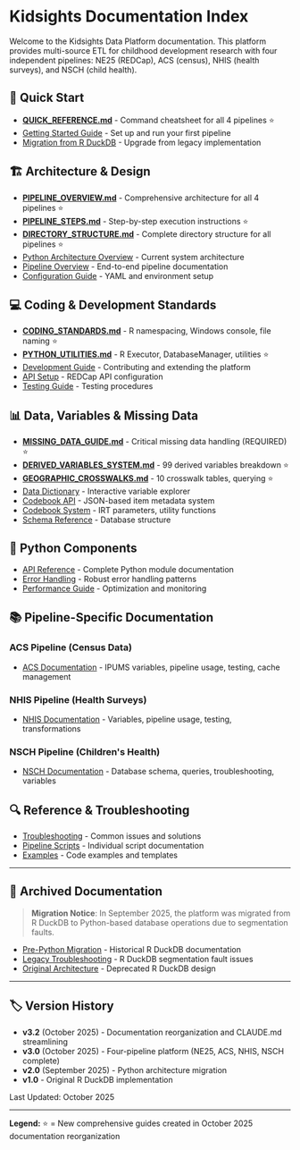# Kidsights Documentation Index

Welcome to the Kidsights Data Platform documentation. This platform provides multi-source ETL for childhood development research with four independent pipelines: NE25 (REDCap), ACS (census), NHIS (health surveys), and NSCH (child health).

## 🚀 Quick Start
- **[QUICK_REFERENCE.md](QUICK_REFERENCE.md)** - Command cheatsheet for all 4 pipelines ⭐
- [Getting Started Guide](guides/quick-start.md) - Set up and run your first pipeline
- [Migration from R DuckDB](guides/migration-guide.md) - Upgrade from legacy implementation

## 🏗️ Architecture & Design
- **[PIPELINE_OVERVIEW.md](architecture/PIPELINE_OVERVIEW.md)** - Comprehensive architecture for all 4 pipelines ⭐
- **[PIPELINE_STEPS.md](architecture/PIPELINE_STEPS.md)** - Step-by-step execution instructions ⭐
- **[DIRECTORY_STRUCTURE.md](DIRECTORY_STRUCTURE.md)** - Complete directory structure for all pipelines ⭐
- [Python Architecture Overview](python/architecture.md) - Current system architecture
- [Pipeline Overview](pipeline/overview.md) - End-to-end pipeline documentation
- [Configuration Guide](pipeline/configuration.md) - YAML and environment setup

## 💻 Coding & Development Standards
- **[CODING_STANDARDS.md](guides/CODING_STANDARDS.md)** - R namespacing, Windows console, file naming ⭐
- **[PYTHON_UTILITIES.md](guides/PYTHON_UTILITIES.md)** - R Executor, DatabaseManager, utilities ⭐
- [Development Guide](guides/development.md) - Contributing and extending the platform
- [API Setup](api-setup.md) - REDCap API configuration
- [Testing Guide](guides/testing.md) - Testing procedures

## 📊 Data, Variables & Missing Data
- **[MISSING_DATA_GUIDE.md](guides/MISSING_DATA_GUIDE.md)** - Critical missing data handling (REQUIRED) ⭐
- **[DERIVED_VARIABLES_SYSTEM.md](guides/DERIVED_VARIABLES_SYSTEM.md)** - 99 derived variables breakdown ⭐
- **[GEOGRAPHIC_CROSSWALKS.md](guides/GEOGRAPHIC_CROSSWALKS.md)** - 10 crosswalk tables, querying ⭐
- [Data Dictionary](data_dictionary/ne25/index.html) - Interactive variable explorer
- [Codebook API](codebook_api.md) - JSON-based item metadata system
- [Codebook System](codebook/README.md) - IRT parameters, utility functions
- [Schema Reference](pipeline/schemas.md) - Database structure

## 🐍 Python Components
- [API Reference](python/api-reference.md) - Complete Python module documentation
- [Error Handling](python/error-handling.md) - Robust error handling patterns
- [Performance Guide](python/performance.md) - Optimization and monitoring

## 📚 Pipeline-Specific Documentation

### ACS Pipeline (Census Data)
- [ACS Documentation](acs/) - IPUMS variables, pipeline usage, testing, cache management

### NHIS Pipeline (Health Surveys)
- [NHIS Documentation](nhis/) - Variables, pipeline usage, testing, transformations

### NSCH Pipeline (Children's Health)
- [NSCH Documentation](nsch/) - Database schema, queries, troubleshooting, variables

## 🔍 Reference & Troubleshooting
- [Troubleshooting](guides/troubleshooting.md) - Common issues and solutions
- [Pipeline Scripts](pipeline/scripts.md) - Individual script documentation
- [Examples](examples/) - Code examples and templates

---

## 📜 Archived Documentation

> **Migration Notice**: In September 2025, the platform was migrated from R DuckDB to Python-based database operations due to segmentation faults.

- [Pre-Python Migration](archive/pre-python-migration/) - Historical R DuckDB documentation
- [Legacy Troubleshooting](archive/pre-python-migration/troubleshooting.md) - R DuckDB segmentation fault issues
- [Original Architecture](archive/pre-python-migration/pipeline-architecture.md) - Deprecated R DuckDB design

---

## 🏷️ Version History
- **v3.2** (October 2025) - Documentation reorganization and CLAUDE.md streamlining
- **v3.0** (October 2025) - Four-pipeline platform (NE25, ACS, NHIS, NSCH complete)
- **v2.0** (September 2025) - Python architecture migration
- **v1.0** - Original R DuckDB implementation

Last Updated: October 2025

---

**Legend:** ⭐ = New comprehensive guides created in October 2025 documentation reorganization